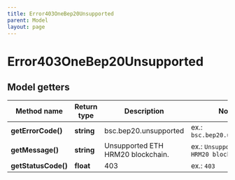 ```yaml
---
title: Error403OneBep20Unsupported
parent: Model
layout: page
---
```


# Error403OneBep20Unsupported

## Model getters

Method name | Return type | Description | Notes
------------ | ------------- | ------------- | -------------
**getErrorCode()** | **string** | bsc.bep20.unsupported | ex.: `bsc.bep20.unsupported`
**getMessage()** | **string** | Unsupported ETH HRM20 blockchain. | ex.: `Unsupported ETH HRM20 blockchain.`
**getStatusCode()** | **float** | 403 | ex.: `403`

